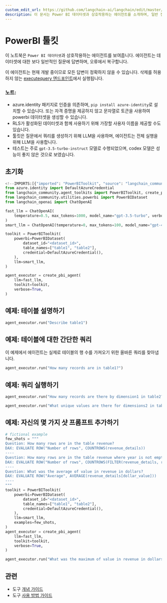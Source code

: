 ```yaml
---
custom_edit_url: https://github.com/langchain-ai/langchain/edit/master/docs/docs/integrations/tools/powerbi.ipynb
description: 이 문서는 Power BI 데이터셋과 상호작용하는 에이전트를 소개하며, 일반 질문에 대한 답변과 오류 복구 기능을 보여줍니다.
---
```


# PowerBI 툴킷

이 노트북은 `Power BI 데이터셋`과 상호작용하는 에이전트를 보여줍니다. 에이전트는 데이터셋에 대한 보다 일반적인 질문에 답변하며, 오류에서 복구합니다.

이 에이전트는 현재 개발 중이므로 모든 답변이 정확하지 않을 수 있습니다. 삭제를 허용하지 않는 [executequery 엔드포인트](https://learn.microsoft.com/en-us/rest/api/power-bi/datasets/execute-queries)에서 실행됩니다.

### 노트:
- azure.identity 패키지로 인증을 의존하며, `pip install azure-identity`로 설치할 수 있습니다. 또는 자격 증명을 제공하지 않고 문자열로 토큰을 사용하여 powerbi 데이터셋을 생성할 수 있습니다.
- RLS가 활성화된 데이터셋과 함께 사용하기 위해 가장할 사용자 이름을 제공할 수도 있습니다.
- 툴킷은 질문에서 쿼리를 생성하기 위해 LLM을 사용하며, 에이전트는 전체 실행을 위해 LLM을 사용합니다.
- 테스트는 주로 `gpt-3.5-turbo-instruct` 모델로 수행되었으며, codex 모델은 성능이 좋지 않은 것으로 보였습니다.

## 초기화

```python
<!--IMPORTS:[{"imported": "PowerBIToolkit", "source": "langchain_community.agent_toolkits", "docs": "https://api.python.langchain.com/en/latest/agent_toolkits/langchain_community.agent_toolkits.powerbi.toolkit.PowerBIToolkit.html", "title": "PowerBI Toolkit"}, {"imported": "create_pbi_agent", "source": "langchain_community.agent_toolkits", "docs": "https://api.python.langchain.com/en/latest/agent_toolkits/langchain_community.agent_toolkits.powerbi.base.create_pbi_agent.html", "title": "PowerBI Toolkit"}, {"imported": "PowerBIDataset", "source": "langchain_community.utilities.powerbi", "docs": "https://api.python.langchain.com/en/latest/utilities/langchain_community.utilities.powerbi.PowerBIDataset.html", "title": "PowerBI Toolkit"}, {"imported": "ChatOpenAI", "source": "langchain_openai", "docs": "https://api.python.langchain.com/en/latest/chat_models/langchain_openai.chat_models.base.ChatOpenAI.html", "title": "PowerBI Toolkit"}]-->
from azure.identity import DefaultAzureCredential
from langchain_community.agent_toolkits import PowerBIToolkit, create_pbi_agent
from langchain_community.utilities.powerbi import PowerBIDataset
from langchain_openai import ChatOpenAI
```


```python
fast_llm = ChatOpenAI(
    temperature=0.5, max_tokens=1000, model_name="gpt-3.5-turbo", verbose=True
)
smart_llm = ChatOpenAI(temperature=0, max_tokens=100, model_name="gpt-4", verbose=True)

toolkit = PowerBIToolkit(
    powerbi=PowerBIDataset(
        dataset_id="<dataset_id>",
        table_names=["table1", "table2"],
        credential=DefaultAzureCredential(),
    ),
    llm=smart_llm,
)

agent_executor = create_pbi_agent(
    llm=fast_llm,
    toolkit=toolkit,
    verbose=True,
)
```


## 예제: 테이블 설명하기

```python
agent_executor.run("Describe table1")
```


## 예제: 테이블에 대한 간단한 쿼리
이 예제에서 에이전트는 실제로 테이블의 행 수를 가져오기 위한 올바른 쿼리를 찾아냅니다.

```python
agent_executor.run("How many records are in table1?")
```


## 예제: 쿼리 실행하기

```python
agent_executor.run("How many records are there by dimension1 in table2?")
```


```python
agent_executor.run("What unique values are there for dimensions2 in table2")
```


## 예제: 자신의 몇 가지 샷 프롬프트 추가하기

```python
# fictional example
few_shots = """
Question: How many rows are in the table revenue?
DAX: EVALUATE ROW("Number of rows", COUNTROWS(revenue_details))
----
Question: How many rows are in the table revenue where year is not empty?
DAX: EVALUATE ROW("Number of rows", COUNTROWS(FILTER(revenue_details, revenue_details[year] <> "")))
----
Question: What was the average of value in revenue in dollars?
DAX: EVALUATE ROW("Average", AVERAGE(revenue_details[dollar_value]))
----
"""
toolkit = PowerBIToolkit(
    powerbi=PowerBIDataset(
        dataset_id="<dataset_id>",
        table_names=["table1", "table2"],
        credential=DefaultAzureCredential(),
    ),
    llm=smart_llm,
    examples=few_shots,
)
agent_executor = create_pbi_agent(
    llm=fast_llm,
    toolkit=toolkit,
    verbose=True,
)
```


```python
agent_executor.run("What was the maximum of value in revenue in dollars in 2022?")
```


## 관련

- 도구 [개념 가이드](/docs/concepts/#tools)
- 도구 [사용 방법 가이드](/docs/how_to/#tools)